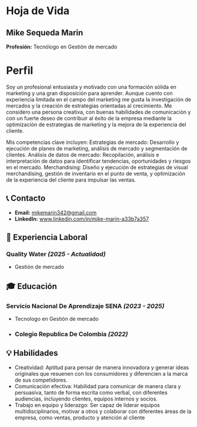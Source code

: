 
# Hoja de Vida

## Mike Sequeda Marin
**Profesión:** Tecnólogo en Gestión de mercado
# Perfil 
Soy un profesional entusiasta y motivado con una formación sólida en marketing y una gran disposición para aprender. Aunque cuento con experiencia limitada en el campo del marketing  me gusta la investigación de mercados y la creación de estrategias orientadas al crecimiento. Me considero una persona creativa, con buenas habilidades de comunicación y con un fuerte deseo de contribuir al éxito de la empresa mediante la optimización de estrategias de marketing y la mejora de la experiencia del cliente.

Mis competencias clave incluyen:
Estrategias de mercado: Desarrollo y ejecución de planes de marketing, análisis de mercado y segmentación de clientes.
Análisis de datos de mercado: Recopilación, análisis e interpretación de datos para identificar tendencias, oportunidades y riesgos en el mercado.
Merchandising: Diseño y ejecución de estrategias de visual merchandising, gestión de inventario en el punto de venta, y optimización de la experiencia del cliente para impulsar las ventas.

## 📞 Contacto
- **Email:** [mikemarin342@gmail.com](mailto:mikemarin342@gmail.com)
- **LinkedIn:** www.linkedin.com/in/mike-marin-a33b7a357
## 🏢 Experiencia Laboral
### **Quality Water** _(2025 - Actualidad)_
- Gestión de mercado

## 🎓 Educación
### **Servicio Nacional De Aprendizaje SENA** _(2023 - 2025)_
- Tecnologo en Gestión de mercado
- ### **Colegio Republica De Colombia** _(2022)_
## 💡 Habilidades
- Creatividad: Aptitud para pensar de manera innovadora y generar ideas originales que resuenen con los consumidores y diferencien a la marca de sus competidores.
- Comunicación efectiva: Habilidad para comunicar de manera clara y persuasiva, tanto de forma escrita como verbal, con diferentes audiencias, incluyendo clientes, equipos internos y socios.
- Trabajo en equipo y liderazgo: Ser capaz de liderar equipos multidisciplinarios, motivar a otros y colaborar con diferentes áreas de la empresa, como ventas, producto y atención al cliente
